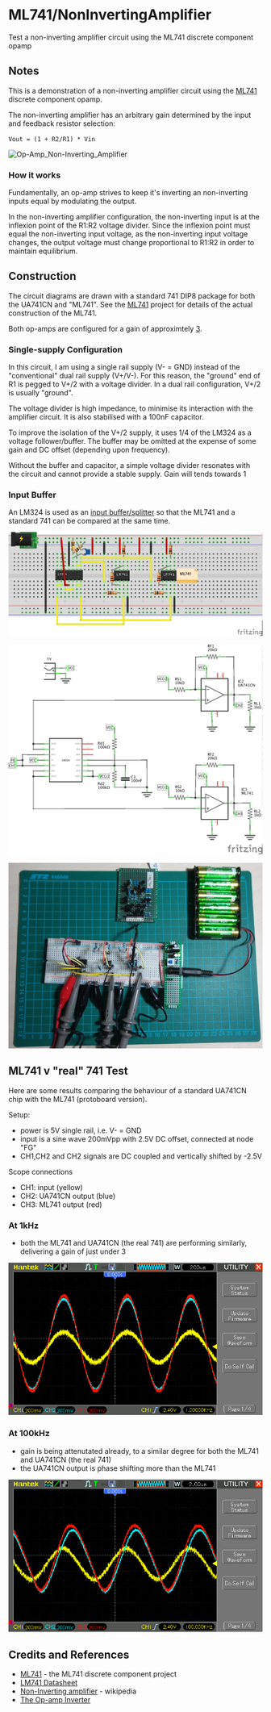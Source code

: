 # ML741/NonInvertingAmplifier

Test a non-inverting amplifier circuit using the ML741 discrete component opamp

## Notes

This is a demonstration of a non-inverting amplifier circuit using the [ML741](../) discrete component opamp.

The non-inverting amplifier has an arbitrary gain determined by the input and feedback resistor selection:

    Vout = (1 + R2/R1) * Vin

![Op-Amp_Non-Inverting_Amplifier](https://upload.wikimedia.org/wikipedia/commons/4/44/Op-Amp_Non-Inverting_Amplifier.svg)

### How it works

Fundamentally, an op-amp strives to keep it's inverting an non-inverting inputs equal by modulating the output.

In the non-inverting amplifier configuration, the non-inverting input is at the inflexion point of the R1:R2 voltage divider.
Since the inflexion point must equal the non-inverting input voltage, as the non-inverting input voltage changes,
the output voltage must change proportional to R1:R2 in order to maintain equilibrium.

## Construction

The circuit diagrams are drawn with a standard 741 DIP8 package for both the UA741CN and "ML741".
See the [ML741](../) project for details of the actual construction of the ML741.

Both op-amps are configured for a gain of approximtely [3](http://www.wolframalpha.com/input/?i=%281+%2B+20k%CE%A9%2F10k%CE%A9%29).

### Single-supply Configuration

In this circuit, I am using a single rail supply (V- = GND) instead of the "conventional" dual rail supply (V+/V-).
For this reason, the "ground" end of R1 is pegged to V+/2 with a voltage divider.
In a dual rail configuration, V+/2 is usually "ground".

The voltage divider is high impedance, to minimise its interaction with the amplifier circuit.
It is also stabilised with a 100nF capacitor.

To improve the isolation of the V+/2 supply, it uses 1/4 of the LM324 as a voltage follower/buffer.
The buffer may be omitted at the expense of some gain and DC offset (depending upon frequency).

Without the buffer and capacitor, a simple voltage divider resonates with the circuit and cannot provide a stable supply.
Gain will tends towards 1

### Input Buffer

An LM324 is used as an [input buffer/splitter](../../LM324/SplitterBuffer) so that the ML741 and a standard 741 can be compared at the same time.

![Breadboard](./assets/NonInvertingAmplifier_bb.jpg?raw=true)

![The Schematic](./assets/NonInvertingAmplifier_schematic.jpg?raw=true)

![The Build](./assets/NonInvertingAmplifier_build.jpg?raw=true)


## ML741 v "real" 741 Test

Here are some results comparing the behaviour of a standard UA741CN chip with the ML741 (protoboard version).

Setup:
* power is 5V single rail, i.e. V- = GND
* input is a sine wave 200mVpp with 2.5V DC offset, connected at node "FG"
* CH1,CH2 and CH2 signals are DC coupled and vertically shifted by -2.5V

Scope connections
* CH1: input (yellow)
* CH2: UA741CN output (blue)
* CH3: ML741 output (red)

### At 1kHz

* both the ML741 and UA741CN (the real 741) are performing similarly, delivering a gain of just under 3

![NonInvertingAmplifier_1kHz](./assets/NonInvertingAmplifier_1kHz.gif?raw=true)

### At 100kHz

* gain is being attenutated already, to a similar degree for both the ML741 and UA741CN (the real 741)
* the UA741CN output is phase shifting more than the ML741

![NonInvertingAmplifier_100kHz](./assets/NonInvertingAmplifier_100kHz.gif?raw=true)


## Credits and References
* [ML741](../) - the ML741 discrete component project
* [LM741 Datasheet](http://www.futurlec.com/Linear/LM741CN.shtml)
* [Non-Inverting amplifier](https://en.wikipedia.org/wiki/Operational_amplifier_applications#Non-inverting_amplifier) - wikipedia
* [The Op-amp Inverter](http://www.electronics-tutorials.ws/opamp/op-amp-building-blocks.html)
